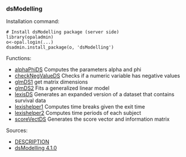### dsModelling

Installation command:

	# Install dsModelling package (server side)
	library(opaladmin)
	o<-opal.login(...)
	dsadmin.install_package(o, 'dsModelling')

Functions:


* [alphaPhiDS](alphaPhiDS.html) Computes the parameters alpha and phi
* [checkNegValueDS](checkNegValueDS.html) Checks if a numeric variable has negative values
* [glmDS1](glmDS1.html) get matrix dimensions
* [glmDS2](glmDS2.html) Fits a generalized linear model
* [lexisDS](lexisDS.html) Generates an expanded version of a dataset that contains survival data
* [lexishelper1](lexishelper1.html) Computes time breaks given the exit time
* [lexishelper2](lexishelper2.html) Computes time periods of each subject
* [scoreVectDS](scoreVectDS.html) Generates the score vector and information matrix

Sources:

* [DESCRIPTION](https://raw.github.com/datashield/dsModelling/4.1.0/DESCRIPTION)
* [dsModelling 4.1.0](https://github.com/datashield/dsModelling/tree/4.1.0)
